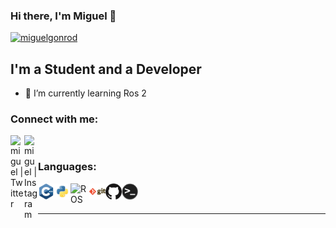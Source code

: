 ### Hi there, I'm Miguel 👋


<a href="miguelgonrod/miguelgonrod"><img src="https://api.daily.dev/devcards/551c44e6add94f47a2696b52eda0eb5d.png?r=eh2" width="200" alt="miguelgonrod"/></a>


## I'm a Student and a Developer

- 🌱 I’m currently learning Ros 2

### Connect with me:

[<img align="left" alt="miguel | Twitter" width="22px" src="https://cdn.jsdelivr.net/npm/simple-icons@v3/icons/twitter.svg" />][twitter]
<!--[<img align="left" alt="miguel | LinkedIn" width="22px" src="https://cdn.jsdelivr.net/npm/simple-icons@v3/icons/linkedin.svg" />][linkedin]-->
[<img align="left" alt="miguel | Instagram" width="22px" src="https://cdn.jsdelivr.net/npm/simple-icons@v3/icons/instagram.svg" />][instagram]

<br />

### Languages:

<img align="left" alt="C++" width="26px" src="https://raw.githubusercontent.com/github/explore/80688e429a7d4ef2fca1e82350fe8e3517d3494d/topics/cpp/cpp.png" />
<img align="left" alt="Python" width="26px" src="https://raw.githubusercontent.com/github/explore/80688e429a7d4ef2fca1e82350fe8e3517d3494d/topics/python/python.png" />
<img align="left" alt="ROS" width="30px" src="https://upload.wikimedia.org/wikipedia/commons/thumb/b/bb/Ros_logo.svg/1280px-Ros_logo.svg.png" />

<img align="left" alt="Git" width="26px" src="https://raw.githubusercontent.com/github/explore/80688e429a7d4ef2fca1e82350fe8e3517d3494d/topics/git/git.png" />
<img align="left" alt="GitHub" width="26px" src="https://raw.githubusercontent.com/github/explore/78df643247d429f6cc873026c0622819ad797942/topics/github/github.png" />
<img align="left" alt="Terminal" width="26px" src="https://raw.githubusercontent.com/github/explore/80688e429a7d4ef2fca1e82350fe8e3517d3494d/topics/terminal/terminal.png" />

<br />
<br />

---

[twitter]: https://twitter.com/tototr5
[instagram]: https://instagram.com/miguel_gonzalez24
[linkedin]: https://www.linkedin.com/in/miguel-angel-gonzalez-rodriguez-261514219/
